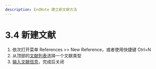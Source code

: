 ```yaml
---
description: EndNote 建立新文献方法
---
```


# 3.4 新建文献

1. 依次打开菜单 References &gt;&gt; New Reference，或者使用快捷键 Ctrl+N
2. 从顶部的[文献列表](../Appendices/List_of_Reference_Types.htm)选择一个文献类型
3. [输入文献信息](entering_references.htm)，完成后关闭

